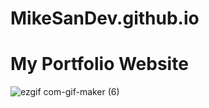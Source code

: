 # MikeSanDev.github.io

# My Portfolio Website

![ezgif com-gif-maker (6)](https://user-images.githubusercontent.com/96930354/205546978-5bfdf8dd-40dc-4c89-9075-730f33e75b35.gif)
